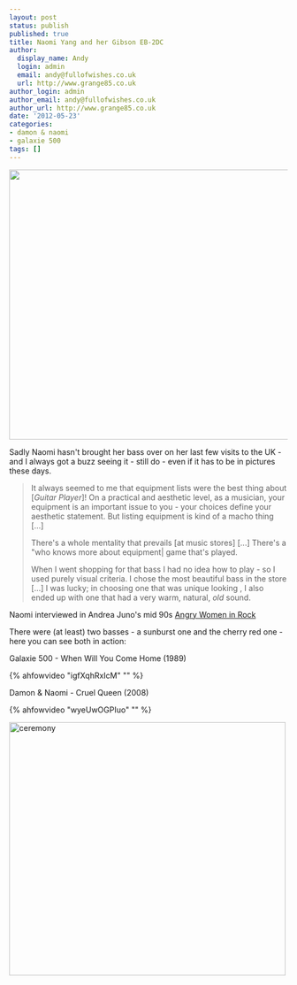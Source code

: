 ```yaml
---
layout: post
status: publish
published: true
title: Naomi Yang and her Gibson EB-2DC
author:
  display_name: Andy
  login: admin
  email: andy@fullofwishes.co.uk
  url: http://www.grange85.co.uk
author_login: admin
author_email: andy@fullofwishes.co.uk
author_url: http://www.grange85.co.uk
date: '2012-05-23'
categories:
- damon & naomi
- galaxie 500
tags: []
---
```

<p><img alt="" src="https://media.fullofwishes.co.uk/images/misc/naomi-89-07.jpg" title="Naomi in 1989 and 2007" class="aligncenter" width="550" height="488" /></p>
<p>Sadly Naomi hasn't brought her bass over on her last few visits to the UK - and I always got a buzz seeing it - still do - even if it has to be in pictures these days. </p>
<blockquote><p>It always seemed to me that equipment lists were the best thing about [<em>Guitar Player</em>]! On a practical and aesthetic level, as a musician, your equipment is an important issue to you - your choices define your aesthetic statement. But listing equipment is kind of a macho thing [...] </p>
<p>There's a whole mentality that prevails [at music stores] [...] There's a "who knows more about equipment| game that's played.</p>
<p>When I went shopping for that bass I had no idea how to play - so I used purely visual criteria. I chose the most beautiful bass in the store [...] I was lucky; in choosing one that was unique looking , I also ended up with one that had a very warm, natural, <em>old</em> sound.</p></blockquote>
<p>Naomi interviewed in Andrea Juno's mid 90s <a href="http://www.amazon.com/gp/product/0965104206/ref=as_li_ss_tl?ie=UTF8&tag=aheadfullofwi-20&linkCode=as2&camp=1789&creative=390957&creativeASIN=0965104206">Angry Women in Rock</a></p>
<p>There were (at least) two basses - a sunburst one and the cherry red one - here you can see both in action:</p>
<p>Galaxie 500 - When Will You Come Home (1989)<br />

{% ahfowvideo "igfXqhRxIcM" "" %}

<p>Damon & Naomi - Cruel Queen (2008)<br />

{% ahfowvideo "wyeUwOGPIuo" "" %}

<p><a href="http://www.flickr.com/photos/shangai_produzione/3331817856/" title="ceremony by banned, on Flickr"><img class="aligncenter" src="https://farm4.staticflickr.com/3617/3331817856_8f2e0a31fa.jpg" width="500" height="458" alt="ceremony"></a></p>
